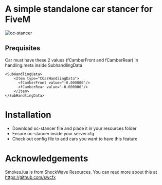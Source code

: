 A simple standalone car stancer for FiveM
===============================

![oc-stancer](https://github.com/ArChrisVa/oc-stancer/blob/master/oc-stancer.gif)

Prequisites
------------------------

Car must have these 2 values (fCamberFront and fCamberRear) in handling.meta inside SubhandlingData

```
<SubHandlingData>
    <Item type="CCarHandlingData">  
      <fCamberFront value="-0.000000"/>          
      <fCamberRear value="-0.000000"/>
    </Item>
</SubHandlingData>
```

Installation
===============================

- Download oc-stancer file and place it in your resources folder
- Ensure oc-stancer inside your server.cfg
- Check out config file to add cars you want to have this feature

Acknowledgements
===============================

Smokes.lua is from ShockWave Resources. You can read more about this at https://github.com/swcfx 

